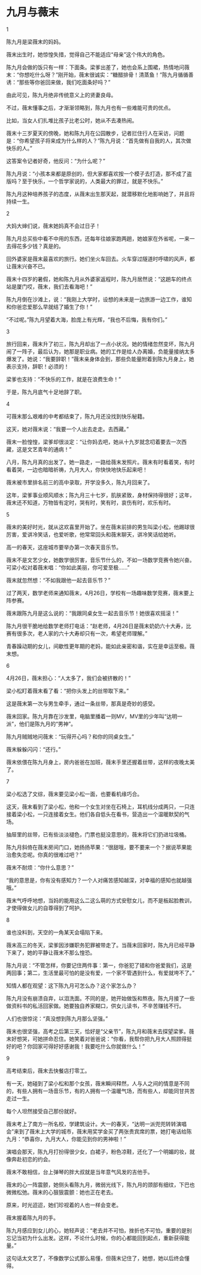 # 九月与薇末

1 

陈九月是梁薇末的妈妈。 

薇末出生时，她惊惶失措，觉得自己不能适应“母亲”这个伟大的角色。 

陈九月会做的饭只有一样：下面条。梁爹出差了，她也会系上围裙，热情地问薇末：“你想吃什么呀？”刚开始，薇末很诚实：“糖醋排骨！清蒸鱼！”陈九月循循善诱：“那些等你爸回来做，我们吃面条好吗？” 

由此可见，陈九月绝非传统意义上的贤妻良母。 

不过，薇末懂事之后，才渐渐领略到，陈九月也有一些难能可贵的优点。 

比如，当女人们扎堆比孩子比老公时，她从不去凑热闹。 

薇末十三岁夏天的傍晚，她和陈九月在公园散步，记者拦住行人在采访，问题是：“你希望孩子将来成为什么样的人？”陈九月说：“首先做有自我的人，其次做快乐的人。” 

这答案令记者好奇，他反问：“为什么呢？” 

陈九月说：“小孩本来都是原创的，但大家都喜欢按一个模子去打造，那不成了盗版吗？至于快乐，一个哲学家说的，人类最大的罪过，就是不快乐。” 

陈九月这种培养孩子的态度，从薇末出生那天起，就潜移默化地影响她了，并且将持续一生。 

2 

大妈大婶们说，薇末她妈真不会过日子！ 

陈九月总买些中看不中用的东西，还每年往娘家跑两趟，她娘家在外省呢，一来一去得花多少钱？真是的。 

回外婆家是薇末最喜欢的旅行。她们坐火车回去。火车穿过隧道时呼啸的风声，都让薇末兴奋不已。 

薇末十四岁的暑假，她和陈九月从外婆家返程时，陈九月居然说：“这趟车的终点站是厦门哎，薇末，我们去看海吧！” 

陈九月倒在沙滩上，说：“我刚上大学时，设想的未来是一边旅游一边工作，谁知和你爸恋爱那么早就结了婚生了你！” 

“不过呢。”陈九月望着大海，脸庞上有光辉，“我也不后悔，我有你们。” 

3 

旅行回来，薇末升了初三，陈九月却出了一点小状况。她的情绪忽然变坏，陈九月闹了一阵子，最后认为，她那是职业病。她的工作是给人办离婚，负能量接纳太多爆发了。她说：“我要辞职！”薇末亲身体会到，那些负能量附着到陈九月身上，她表示支持，辞职！必须的！ 

梁爹也支持：“不快乐的工作，就是在浪费生命！” 

于是，陈九月底气十足地辞了职。 

4 

可薇末那么艰难的中考都结束了，陈九月还没找到快乐秘籍。 

这天，她对薇末说：“我要一个人出去走走。去西藏。” 

薇末一脸惶惶，梁爹却很淡定：“让你妈去吧，她从十九岁就念叨着要去一次西藏，这是文艺青年的通病！” 

八月，陈九月真的出发了。她一路走，一路给薇末发照片。薇末有时看着笑，有时看着哭，一边也暗暗祈祷，九月大人，你快快地快乐起来吧！ 

薇末被市里排名前三的高中录取，开学没多久，陈九月回来了。 

这年，梁爹事业顺风顺水；陈九月三十七岁，肌肤紧致，身材保持得很好；这年，薇末还不知道，万物皆有定时，哭有时，笑有时，哀伤有时，欢乐有时。 

5 

薇末的美好时光，就从这欢喜里开始了。坐在薇末前排的男生叫梁小松，他踢球很厉害，爱讲冷笑话，也爱听歌，他常常回头和薇末聊天，讲冷笑话给她听。 

高一的春天，这座城市要举办第一次春天音乐节。 

薇末不是文艺少女，她数学很厉害，音乐节什么的，不如一场数学竞赛令她兴奋。可梁小松对着薇末唱：“你如此美丽，你可爱至极……” 

薇末就忽然想：“不如我跟他一起去音乐节？” 

过了两天，数学老师来通知薇末，4月26日，学校有一场趣味数学竞赛，薇末要上阵参赛。 

薇末跟陈九月是这么说的：“我跟同桌女生一起去音乐节！她很喜欢摇滚！” 

陈九月很干脆地给数学老师打电话：“赵老师，4月26日是薇末奶奶六十大寿，比赛有很多次，老人家的六十大寿却只有一次，希望老师理解。” 

青春躁动期的女儿，间歇性更年期的老妈，能如此亲密和谐，实在是幸运至极。薇末想。 

6 

4月26日，薇末担心：“人太多了，我们会被挤散的！” 

梁小松盯着薇末看了看：“把你头发上的丝带取下来。” 

这是薇末第一次与男生牵手，通过一条丝带，那真是奇妙的感受。 

薇末回家。陈九月靠在沙发里，电脑里播着一则MV，MV里的少年叫“达明一派”，他们是陈九月的“男神”。 

陈九月贼贼地问薇末：“玩得开心吗？和你的同桌女生。” 

薇末躲躲闪闪：“还行。” 

薇末依偎在陈九月身上，房内爸爸在加班，薇末手里还握着丝带，这样的夜晚太美了。 

7 

梁小松选了文综，薇末要见梁小松一面，也要看机缘巧合。 

这天，薇末看到了梁小松，他和一个女生对坐在石椅上，耳机线分成两只，一只连接着梁小松，一只连接着女生。他们各自低头在看书，营造出一个温暖默契的气场。 

抽屉里的丝带，已有些淡淡褪色，门票也挺没意思的，薇末将它们扔进垃圾桶。 

陈九月斜倚在薇末房间门口，她扬扬苹果：“很甜哦，要不要来一个？据说苹果能治愈失恋呢。你真的很难过吧？” 

薇末不耐烦：“你什么意思？” 

“我的意思是，你有没有感知力？一个人对痛苦感知越深，对幸福的感知也就越强哦。” 

薇末气呼呼地想，当妈的能用这么二这么萌的方式安慰女儿，而不是板起脸教训，才使得做女儿的自尊得到了呵护。 

8 

谁也没料到，天空的一角某天会塌陷下来。 

薇末高三的冬天，梁爹因涉嫌职务犯罪被带走了。当薇末回家时，陈九月已经平静下来了，她的平静让薇末不那么惶恐。 

陈九月说：“不管怎样，你要记住两件事：第一，你爸犯了错和你爸爱我们，这是两回事；第二，生活里最可怕的是没有爱，一个家不管遇到什么，有爱就垮不了。” 

知情人都在观望：这下陈九月可怎么办？这个家怎么办？ 

陈九月没有崩溃自弃，以泪洗面。不同的是，她开始做饭和熬夜。陈九月接了一些做资料书的私活回家做。她要独自养家糊口，供女儿读书，不辛苦赚钱不行。 

人们也很惊诧：“真没想到陈九月那么坚强。” 

薇末也很坚强，高考之后第三天，恰好是“父亲节”，陈九月和薇末去探望梁爹。薇末好想哭，可她拼命忍住。她笑着对爸爸说：“你看，我帮你把九月大人照顾得挺好的吧？你回家可得好好感谢我！我要吃什么你就做什么！” 

9 

高考结束后，薇末去快餐店打零工。 

有一天，她碰到了梁小松和那个女孩，薇末瞬间释然，人与人之间的情意是不同的，有些人拥有一场音乐节，有的人拥有一个温暖气场，而有些人，却能同甘共苦走过一生。 

每个人坦然接受自己那份就好。 

薇末考上了南方一所名校，学建筑设计。大一的春天，“达明一派兜兜转转演唱会”来到了薇末上大学的城市，薇末用奖学金买了两张贵宾席的票，她打电话给陈九月：“恭喜你，九月大人，你能见到你的男神啦！” 

演唱会那天，陈九月打扮得很少女，白裙子，粉色凉鞋，还化了一个明媚的妆，就像奔赴初恋的约会。 

薇末不敢相信，台上弹琴的胖大叔就是当年意气风发的吉他手。 

薇末的心一阵震颤，她侧头看陈九月，微弱光线下，陈九月的颈部有细纹，下巴也微微松弛。薇末的心狠狠震颤：她也正在老去。 

原来，时光迢迢，她们珍视着的人也一样会变老。 

薇末握着陈九月的手。 

陈九月感应到女儿的心，她轻声说：“老去并不可怕，挫折也不可怕，重要的是别忘记当初为什么出发。这样，不论什么时候，你的心都能回到起点，重新获得能量。” 

这句话太文艺了，不像数学公式那么易懂，但薇末记住了，她想，她以后终会懂得。